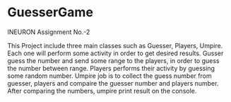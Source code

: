 # GuesserGame
INEURON Assignment No.-2

This Project include three main classes such as Guesser, Players, Umpire. Each one will perform some activity in order to get desired results. 
Gusser guess the number and send some range to the players, in order to guess the number between range.
Players performs their activity by guessing some random number.
Umpire job is to collect the guess number from guesser, players and compaire the guesser number and players number.
After comparing the numbers, umpire print result on the console.

